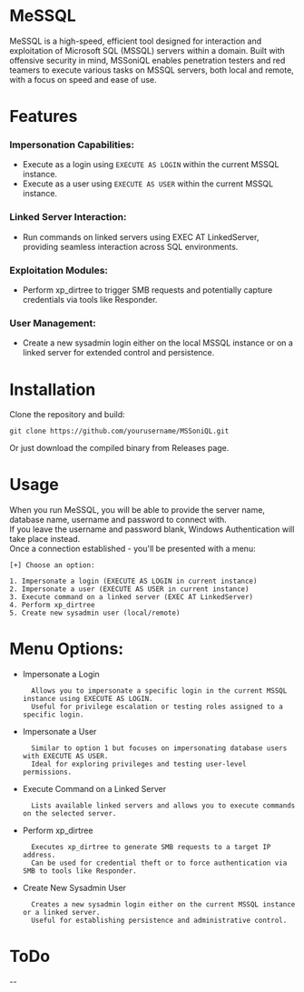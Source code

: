 # MeSSQL

MeSSQL is a high-speed, efficient tool designed for interaction and exploitation of Microsoft SQL (MSSQL) servers within a domain. Built with offensive security in mind, MSSoniQL enables penetration testers and red teamers to execute various tasks on MSSQL servers, both local and remote, with a focus on speed and ease of use.

# Features

### Impersonation Capabilities:

- Execute as a login using `EXECUTE AS LOGIN` within the current MSSQL instance.
- Execute as a user using `EXECUTE AS USER` within the current MSSQL instance.

### Linked Server Interaction:

- Run commands on linked servers using EXEC AT LinkedServer, providing seamless interaction across SQL environments.

### Exploitation Modules:

- Perform xp_dirtree to trigger SMB requests and potentially capture credentials via tools like Responder.

### User Management:

- Create a new sysadmin login either on the local MSSQL instance or on a linked server for extended control and persistence.

# Installation

Clone the repository and build:  

    git clone https://github.com/yourusername/MSSoniQL.git  

Or just download the compiled binary from Releases page.

# Usage

When you run MeSSQL, you will be able to provide the server name, database name, username and password to connect with.  
If you leave the username and password blank, Windows Authentication will take place instead.  
Once a connection established - you'll be presented with a menu:

    [+] Choose an option:

    1. Impersonate a login (EXECUTE AS LOGIN in current instance)
    2. Impersonate a user (EXECUTE AS USER in current instance)
    3. Execute command on a linked server (EXEC AT LinkedServer)
    4. Perform xp_dirtree
    5. Create new sysadmin user (local/remote)

# Menu Options:

- Impersonate a Login

        Allows you to impersonate a specific login in the current MSSQL instance using EXECUTE AS LOGIN.
        Useful for privilege escalation or testing roles assigned to a specific login.

- Impersonate a User

        Similar to option 1 but focuses on impersonating database users with EXECUTE AS USER.
        Ideal for exploring privileges and testing user-level permissions.

- Execute Command on a Linked Server

        Lists available linked servers and allows you to execute commands on the selected server.

- Perform xp_dirtree

        Executes xp_dirtree to generate SMB requests to a target IP address.
        Can be used for credential theft or to force authentication via SMB to tools like Responder.

- Create New Sysadmin User

        Creates a new sysadmin login either on the current MSSQL instance or a linked server.
        Useful for establishing persistence and administrative control.

# ToDo

--
